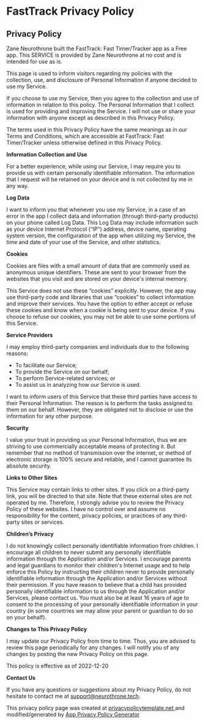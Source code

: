 #  FastTrack Privacy Policy

<h2 class="color-prominent-primary mt-4">Privacy Policy</h2>
<p>
Zane Neurothrone built the FastTrack: Fast Timer/Tracker app as
a Free app. This SERVICE is provided by
Zane Neurothrone at no cost and is intended for use as
is.
</p>
<p>
This page is used to inform visitors regarding my
policies with the collection, use, and disclosure of Personal
Information if anyone decided to use my Service.
</p>
<p>
If you choose to use my Service, then you agree to
the collection and use of information in relation to this
policy. The Personal Information that I collect is
used for providing and improving the Service. I will not use or share your information with
anyone except as described in this Privacy Policy.
</p>
<p>
The terms used in this Privacy Policy have the same meanings
as in our Terms and Conditions, which are accessible at
FastTrack: Fast Timer/Tracker unless otherwise defined in this Privacy Policy.
</p>
<p><strong>Information Collection and Use</strong></p>
<p>
For a better experience, while using our Service, I
may require you to provide us with certain personally
identifiable information. The information that
I request will be retained on your device and is not collected by me in any way.
</p> <!----> <p><strong>Log Data</strong></p>
<p>
I want to inform you that whenever you
use my Service, in a case of an error in the app
I collect data and information (through third-party
products) on your phone called Log Data. This Log Data may
include information such as your device Internet Protocol
(“IP”) address, device name, operating system version, the
configuration of the app when utilizing my Service,
the time and date of your use of the Service, and other
statistics.
</p>
<p><strong>Cookies</strong></p>
<p>
Cookies are files with a small amount of data that are
commonly used as anonymous unique identifiers. These are sent
to your browser from the websites that you visit and are
stored on your device's internal memory.
</p>
<p>
This Service does not use these “cookies” explicitly. However,
the app may use third-party code and libraries that use
“cookies” to collect information and improve their services.
You have the option to either accept or refuse these cookies
and know when a cookie is being sent to your device. If you
choose to refuse our cookies, you may not be able to use some
portions of this Service.
</p>
<p><strong>Service Providers</strong></p>
<p>
I may employ third-party companies and
individuals due to the following reasons:
</p>
<ul>
<li>To facilitate our Service;</li>
<li>To provide the Service on our behalf;</li>
<li>To perform Service-related services; or</li>
<li>To assist us in analyzing how our Service is used.</li>
</ul>
<p>
I want to inform users of this Service
that these third parties have access to their Personal
Information. The reason is to perform the tasks assigned to
them on our behalf. However, they are obligated not to
disclose or use the information for any other purpose.
</p>
<p><strong>Security</strong></p>
<p>
I value your trust in providing us your
Personal Information, thus we are striving to use commercially
acceptable means of protecting it. But remember that no method
of transmission over the internet, or method of electronic
storage is 100% secure and reliable, and I cannot
guarantee its absolute security.
</p>
<p><strong>Links to Other Sites</strong></p>
<p>
This Service may contain links to other sites. If you click on
a third-party link, you will be directed to that site. Note
that these external sites are not operated by me.
Therefore, I strongly advise you to review the
Privacy Policy of these websites. I have
no control over and assume no responsibility for the content,
privacy policies, or practices of any third-party sites or
services.
</p>
<p><strong>Children’s Privacy</strong></p> <!---->
<div><p>
I do not knowingly collect personally
identifiable information from children. I
encourage all children to never submit any personally
identifiable information through
the Application and/or Services.
I encourage parents and legal guardians to monitor
their children's Internet usage and to help enforce this Policy by instructing
their children never to provide personally identifiable information through the Application and/or Services
without their permission. If you have reason to believe that a child
has provided personally identifiable information to us through the Application and/or Services,
please contact us. You must also be at least 16 years of age to consent to the processing
of your personally identifiable information in your country (in some countries we may allow your parent
or guardian to do so on your behalf).
</p></div>
<p><strong>Changes to This Privacy Policy</strong></p>
<p>
I may update our Privacy Policy from
time to time. Thus, you are advised to review this page
periodically for any changes. I will
notify you of any changes by posting the new Privacy Policy on
this page.
</p>
<p>This policy is effective as of 2022-12-20</p>
<p><strong>Contact Us</strong></p>
<p>
If you have any questions or suggestions about my
Privacy Policy, do not hesitate to contact me at <a class="interactive-element"
href="mailto:support@neurothrone.tech">support@neurothrone.tech</a>.
</p>
<p>This privacy policy page was created at <a class="interactive-element"
href="https://privacypolicytemplate.net"
target="_blank"
rel="noopener noreferrer">privacypolicytemplate.net </a>and
modified/generated by <a class="interactive-element"
href="https://app-privacy-policy-generator.nisrulz.com/" target="_blank"
rel="noopener noreferrer">App Privacy Policy Generator</a>
</p>
